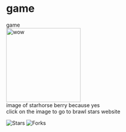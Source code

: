 # game
game
<br>
<a href="https://supercell.com/en/games/brawlstars/"><img src="https://drive.google.com/uc?export=view&id=1gTDzfhz4aFl2lCDTvbFf1Io6CPNh8JZl" alt="wow" width="200"/></a><br>
image of starhorse berry because yes
<br>click on the image to go to brawl stars website<p>
![Stars](https://img.shields.io/github/stars/AlLCWGithub/gamelib?style=for-the-badge)
![Forks](https://img.shields.io/github/forks/AlLCWGithub/gamelib?style=for-the-badge&color=lightgreen)
